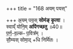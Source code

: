 +++
title = "168 अयम् पयस्"

+++
अ॒यम् पय॒स् **सोम॑ङ् कृ॒त्वा** ।  
स्वाय्ँ योनि॒म् **अपि॑गच्छतु** ॥40॥  
प॒र्ण॒-व॒ल्कᳶ प॒वित्र᳚म् ।  
सौ॒म्यस् सोमा॒द् +धि निर्मि॑तः ।